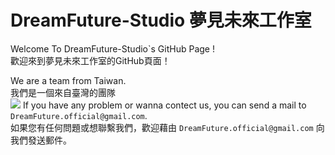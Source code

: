 DreamFuture-Studio 夢見未來工作室  
===
Welcome To DreamFuture-Studio`s GitHub Page !  
歡迎來到夢見未來工作室的GitHub頁面！  
  
We are a team from Taiwan.  
我們是一個來自臺灣的團隊  
![](https://cdn.discordapp.com/attachments/962357633703116840/962358282570326116/twitter_header_photo_2.png)
If you have any problem or wanna contect us, you can send a mail to `DreamFuture.official@gmail.com`.  
如果您有任何問題或想聯繫我們，歡迎藉由 `DreamFuture.official@gmail.com` 向我們發送郵件。  
